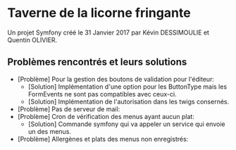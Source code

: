 Taverne de la licorne fringante
===============================

Un projet Symfony créé le 31 Janvier 2017 par Kévin DESSIMOULIE et Quentin OLIVIER.

Problèmes rencontrés et leurs solutions
---------------------------------------
* [Problème] Pour la gestion des boutons de validation pour l'éditeur:
    * [Solution] Implémentation d'une option pour les ButtonType mais les FormEvents ne sont pas compatibles avec ceux-ci.
    * [Solution] Implémentation de l'autorisation dans les twigs consernés.
* [Problème] Pas de serveur de mail:
* [Problème] Cron de vérification des menus ayant aucun plat:
    * [Solution] Commande symfony qui va appeler un service qui envoie un des menus.
* [Problème] Allergènes et plats des menus non enregistrés:
